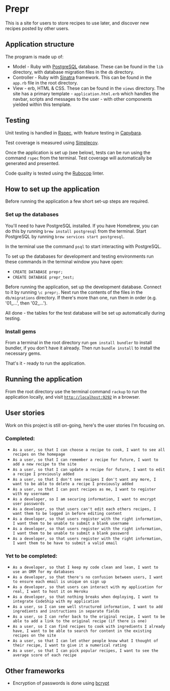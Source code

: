 # Prepr

This is a site for users to store recipes to use later, and discover new recipes posted by other users.

## Application structure

The program is made up of:
* Model - Ruby with [PostgreSQL](https://www.postgresql.org/) database. These can be found in the `lib` directory, with database migration files in the `db` directory.
* Controller - Ruby with [Sinatra](http://sinatrarb.com/) framework. This can be found in the `app.rb` file in the root directory.
* View - erb, HTML & CSS. These can be found in the `views` directory. The site has a primary template - `application.html.erb` which handles the navbar, scripts and messages to the user - with other components yielded within this template.

## Testing

Unit testing is handled in [Rspec](https://rspec.info/), with feature testing in [Capybara](https://github.com/teamcapybara/capybara).

Test coverage is measured using [Simplecov](https://github.com/colszowka/simplecov).

Once the application is set up (see below), tests can be run using the command `rspec` from the terminal. Test coverage will automatically be generated and presented.

Code quality is tested using the [Rubocop](https://github.com/rubocop-hq/rubocop) linter.

## How to set up the application

Before running the application a few short set-up steps are required.

### Set up the databases

You'll need to have PostgreSQL installed. If you have Homebrew, you can do this by running `brew install postgresql` from the terminal. Start PostgreSQL by running `brew services start postgresql`.

In the terminal use the command `psql` to start interacting with PostgreSQL.

To set up the databases for development and testing environments run these commands in the terminal window you have open:
* `CREATE DATABASE prepr;`
* `CREATE DATABASE prepr_test;`

Before running the application, set up the development database. Connect to it by running `\c prepr;`. Next run the contents of the files in the `db/migrations` directory. If there's more than one, run them in order (e.g. '01_...', then '02_...').

All done - the tables for the test database will be set up automatically during testing.

### Install gems

From a terminal in the root directory run `gem install bundler` to install bundler, if you don't have it already. Then run `bundle install` to install the necessary gems.

That's it - ready to run the application.

## Running the application

From the root directory use the terminal command `rackup` to run the application locally, and visit [`http://localhost:9292`](http://localhost:9292) in a browser.

## User stories

Work on this project is still on-going, here's the user stories I'm focusing on.

### Completed:

* `As a user, so that I can choose a recipe to cook, I want to see all recipes on the homepage`
* `As a user, so that I can remember a recipe for future, I want to add a new recipe to the site`
* `As a user, so that I can update a recipe for future, I want to edit a recipe I previously added`
* `As a user, so that I don't see recipes I don't want any more, I want to be able to delete a recipe I previously added`
* `As a user, so that I can post recipes as me, I want to register with my username`
* `As a developer, so I am securing information, I want to encrypt user passwords`
* `As a developer, so that users can't edit each others recipes, I want them to be logged in before editing content`
* `As a developer, so that users register with the right information, I want them to be unable to submit a blank username`
* `As a developer, so that users register with the right information, I want them to be unable to submit a blank password`
* `As a developer, so that users register with the right information, I want them to be have to submit a valid email`

### Yet to be completed:

* `As a developer, so that I keep my code clean and lean, I want to use an ORM for my databases`
* `As a developer, so that there's no confusion between users, I want to ensure each email is unique on sign up`
* `As a developer, so that users can interact with my application for real, I want to host it on Heroku`
* `As a developer, so that nothing breaks when deploying, I want to integrate CodeShip with my application`
* `As a user, so I can see well structured information, I want to add ingredients and instructions in separate fields`
* `As a user, so I can refer back to the original recipe, I want to be able to add a link to the original recipe (if there is one)`
* `As a user, so I can find recipes to cook with ingredients I already have, I want to be able to search for content in the existing recipes on the site`
* `As a user, so that I can let other people know what I thought of their recipe, I want to give it a numerical rating`
* `As a user, so that I can pick popular recipes, I want to see the average score of each recipe`

## Other frameworks

* Encryption of passwords is done using [bcrypt](https://rubygems.org/gems/bcrypt/versions/3.1.12)
